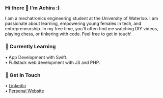 ### Hi there 👋  I'm Achira :)
<!--
**achirasarker/achirasarker** is a ✨ _special_ ✨ repository because its `README.md` (this file) appears on your GitHub profile.

Here are some ideas to get you started:
     
- 🔭 I’m currently working on ...
- 🌱 I’m currently learning ...
- 👯 I’m looking to collaborate on ...
- 🤔 I’m looking for help with ...
- 💬 Ask me about ...
- 📫 How to reach me: ...
- 😄 Pronouns: ...
- ⚡ Fun fact: ...
-->

I am a mechatronics engineering student at the University of Waterloo. I am passionate about learning, empowering young females in tech, and entrepreneurship. In my free time, you'll often find me watching DIY videos, playing chess, or tinkering with code. Feel free to get in touch! 

### 🌱 Currently Learning 
• App Development with Swift. <br>
• Fullstack web development with JS and PHP.

### 💬 Get In Touch 
• <a href="https://www.linkedin.com/in/achirasarker/">LinkedIn</a> <br>
• <a href="https://achirasarker.me">Personal Website</a> 
